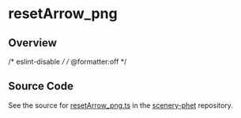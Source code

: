 # resetArrow_png

## Overview

/* eslint-disable */
/* @formatter:off */



## Source Code

See the source for [resetArrow_png.ts](https://github.com/phetsims/scenery-phet/blob/main/images/resetArrow_png.ts) in the [scenery-phet](https://github.com/phetsims/scenery-phet) repository.
